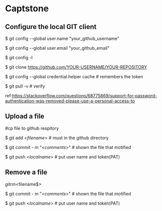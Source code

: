 # Captstone
## Configure the local GIT client
$ git config --global user.name "your_github_username"

$ git config --global user.email "your_github_email"

$ git config -l

$ git clone https://github.com/YOUR-USERNAME/YOUR-REPOSITORY 

$ git config --global credential.helper cache # remembers the token

$ git pull -v # verify

ref:https://stackoverflow.com/questions/68775869/support-for-password-authentication-was-removed-please-use-a-personal-access-to

## Upload a file
#cp file to github respitory

$ git add <$filename$> # must in the github directory
  
$ git commit - m "<$comments$>" # shown the file that motified
  
$ git push <$local name$> # put user name and token(PAT)

## Remove a file
$git rm <$filename$> 
  
$ git commit - m "<$comments$>" # shown the file that motified
  
$ git push <$local name$> # put user name and token(PAT)
